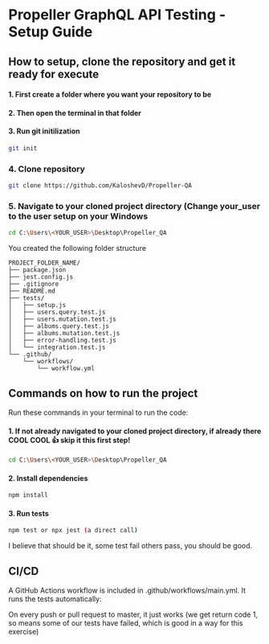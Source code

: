 # Propeller GraphQL API Testing - Setup Guide

## How to setup, clone the repository and get it ready for execute

#### 1. First create a folder where you want your repository to be

#### 2. Then open the terminal in that folder

#### 3. Run git initilization 

```bash
git init
```

### 4. Clone repository

 ```bash
 git clone https://github.com/KaloshevD/Propeller-QA
 ```

### 5. Navigate to your cloned project directory (Change your_user to the user setup on your Windows

```bash
cd C:\Users\<YOUR_USER>\Desktop\Propeller_QA
```
You created the following folder structure

```
PROJECT_FOLDER_NAME/
├── package.json
├── jest.config.js
├── .gitignore
├── README.md
├── tests/
│   ├── setup.js
│   ├── users.query.test.js
│   ├── users.mutation.test.js
│   ├── albums.query.test.js
│   ├── albums.mutation.test.js
│   ├── error-handling.test.js
│   └── integration.test.js
└── .github/
    └── workflows/
        └── workflow.yml
```

## Commands on how to run the project

Run these commands in your terminal to run the code:

#### 1. If not already navigated to your cloned project directory, if already there COOL COOL 👍 skip it this first step!
```bash
cd C:\Users\<YOUR_USER>\Desktop\Propeller_QA
```

#### 2. Install dependencies
```bash
npm install
```

#### 3. Run tests
```bash
npm test or npx jest (a direct call)
```

I believe that should be it, some test fail others pass, you should be good.


## CI/CD
A GitHub Actions workflow is included in .github/workflows/main.yml.
It runs the tests automatically:

On every push or pull request to master, it just works (we get return code 1, so means some of our tests have failed, which is good in a way for this exercise)
